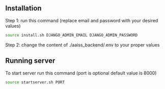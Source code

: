 ## Installation
Step 1: run this command (replace email and password with your desired values)
```bash
source install.sh DJANGO_ADMIN_EMAIL DJANGO_ADMIN_PASSWORD
```
Step 2: change the content of ./aaiss_backend/.env to your proper values

## Running server
To start server run this command (port is optional default value is 8000)
```bash
source startserver.sh PORT
```
